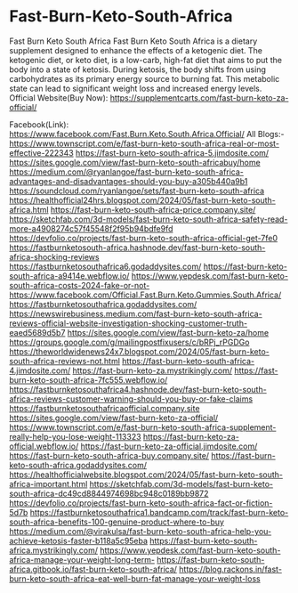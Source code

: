 # Fast-Burn-Keto-South-Africa
Fast Burn Keto South Africa Fast Burn Keto South Africa is a dietary supplement designed to enhance the effects of a ketogenic diet. The ketogenic diet, or keto diet, is a low-carb, high-fat diet that aims to put the body into a state of ketosis. During ketosis, the body shifts from using carbohydrates as its primary energy source to burning fat. This metabolic state can lead to significant weight loss and increased energy levels.
Official Website(Buy Now): https://supplementcarts.com/fast-burn-keto-za-official/

Facebook(Link): https://www.facebook.com/Fast.Burn.Keto.South.Africa.Official/
All Blogs:-
https://www.townscript.com/e/fast-burn-keto-south-africa-real-or-most-effective-222343
https://fast-burn-keto-south-africa-5.jimdosite.com/
https://sites.google.com/view/fast-burn-keto-south-africabuy/home
https://medium.com/@ryanlangoe/fast-burn-keto-south-africa-advantages-and-disadvantages-should-you-buy-a305b440a9b1
https://soundcloud.com/ryanlangoe/sets/fast-burn-keto-south-africa
https://healthofficial24hrs.blogspot.com/2024/05/fast-burn-keto-south-africa.html
https://fast-burn-keto-south-africa-price.company.site/
https://sketchfab.com/3d-models/fast-burn-keto-south-africa-safety-read-more-a4908274c57f45548f2f95b94bdfe9fd
https://devfolio.co/projects/fast-burn-keto-south-africa-official-get-7fe0
https://fastburnketosouth-africa.hashnode.dev/fast-burn-keto-south-africa-shocking-reviews
https://fastburnketosouthafrica6.godaddysites.com/
https://fast-burn-keto-south-africa-a9414e.webflow.io/
https://www.yepdesk.com/fast-burn-keto-south-africa-costs-2024-fake-or-not-
https://www.facebook.com/Official.Fast.Burn.Keto.Gummies.South.Africa/
https://fastburnketosouthafrica.godaddysites.com/
https://newswirebusiness.medium.com/fast-burn-keto-south-africa-reviews-official-website-investigation-shocking-customer-truth-eaed5689d5b7
https://sites.google.com/view/fast-burn-keto-za/home
https://groups.google.com/g/mailingpostfixusers/c/bRPj_rPGDGo
https://theworldwidenews24x7.blogspot.com/2024/05/fast-burn-keto-south-africa-reviews-not.html
https://fast-burn-keto-south-africa-4.jimdosite.com/
https://fast-burn-keto-za.mystrikingly.com/
https://fast-burn-keto-south-africa-7fc555.webflow.io/
https://fastburnketosouthafrica4.hashnode.dev/fast-burn-keto-south-africa-reviews-customer-warning-should-you-buy-or-fake-claims
https://fastburnketosouthafricaofficial.company.site 
https://sites.google.com/view/fast-burn-keto-za-official/
https://www.townscript.com/e/fast-burn-keto-south-africa-supplement-really-help-you-lose-weight-113323
https://fast-burn-keto-za-official.webflow.io/
https://fast-burn-keto-za-official.jimdosite.com/
https://fast-burn-keto-south-africa-buy.company.site/
https://fast-burn-keto-south-africa.godaddysites.com/
https://healthofficialwebsite.blogspot.com/2024/05/fast-burn-keto-south-africa-important.html
https://sketchfab.com/3d-models/fast-burn-keto-south-africa-dc49cd8844974698bc948c0189bb9872
https://devfolio.co/projects/fast-burn-keto-south-africa-fact-or-fiction-5d7b
https://fastburnketosouthafrica1.bandcamp.com/track/fast-burn-keto-south-africa-benefits-100-genuine-product-where-to-buy
https://medium.com/@virakulsa/fast-burn-keto-south-africa-help-you-achieve-ketosis-faster-b118a5c95eba
https://fast-burn-keto-south-africa.mystrikingly.com/
https://www.yepdesk.com/fast-burn-keto-south-africa-manage-your-weight-long-term-
https://fast-burn-keto-south-africa.gitbook.io/fast-burn-keto-south-africa/
https://blog.rackons.in/fast-burn-keto-south-africa-eat-well-burn-fat-manage-your-weight-loss 

	

